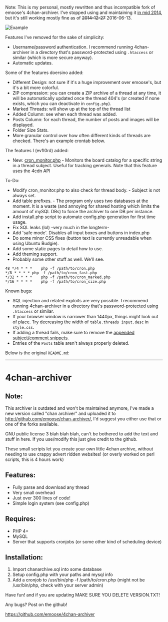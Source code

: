 Note: This is my personal, mostly rewritten and thus incompatible fork of emoose's 4chan-archiver. I've stopped using and maintaining it [in mid 2014](https://www.youtube.com/watch?v=Hhx6IfKrvEQ), but it's still working mostly fine as of ~~2014-12-27~~ 2016-06-13.

![Example](https://raw.githubusercontent.com/ev1l0rd/4chan-archiver/master/screenshot.jpg)

Features I've removed for the sake of simplicity:
* Username/password authentication. I recommend running 4chan-archiver in a directory that's password-protected using `.htaccess` or similar (which is more secure anyway).
* Automatic updates.

Some of the features doersino added:
* Different Design: not sure if it's a huge improvement over emoose's, but it's a bit more colorful.
* ZIP compression: you can create a ZIP archive of a thread at any time, it will be automatically updated once the thread 404's (or created if none exists, which you can deactivate in `config.php`).
* Marked Threads: will show up at the top of the thread list
* Added Column: see when each thread was added.
* Posts Column: for each thread, the number of posts and images will be displayed.
* Folder Size Stats.
* More granular control over how often different kinds of threads are checked. There's an example crontab below.

The features I (ev1l0rd) added:
* New: [cron_monitor.php](https://github.com/ev1l0rd/4chan-archiver/wiki/cron_monitor.php) - Monitors the board catalog for a specific string in a thread subject. Useful for tracking generals. Note that this feature uses the 4cdn API

To-Do:
* Modify cron_monitor.php to also check for thread body. - Subject is not always set.
* Add table prefixes. - The program only uses two databases at the moment. It is a waste (and annoying for shared hosting which limits the amount of mySQL DBs) to force the archiver to one DB per instance.
* Add install.php script to automate config.php generation for first time usage.
* Fix SQL leaks (lol) -very much in the longterm-
* Add 'safe mode'. Disables all input boxes and buttons in index.php
* Do some minor CSS fixes (button text is currently unreadable when using Ubuntu Budgie).
* Add some static pages to detail how to use.
* Add theming support.
* Probably some other stuff as well. We'll see.

```
48 */4 * * *	php -f /path/to/cron.php
*/8 * * * *	php -f /path/to/cron_fast.php
*/32 * * * *	php -f /path/to/cron_marked.php
*/16 * * * *	php -f /path/to/cron_size.php
```

Known bugs:
* SQL injection and related exploits are very possible. I recommend running 4chan-archiver in a directory that's password-protected using `.htaccess` or similar.
* If your browser window is narrower than 1440px, things might look out of place. Try decreasing the width of `table.threads input.desc` in `style.css`.
* If adding a thread fails, make sure to remove the [appended subject/comment snippets](http://blog.4chan.org/post/82477681005/upcoming-namespace-changes).
* Entries of the `Posts` table aren't always properly deleted.

Below is the original `README.md`:

***

4chan-archiver
==============

Note:
-----
This archiver is outdated and won't be maintained anymore, I've made a new version called "chan archiver" and uploaded it to http://github.com/emoose/chan-archiver/, I'd suggest you either use that or one of the forks available.

GNU public license 3 blah blah blah, can't be bothered to add the text and stuff in here. If you use/modify this just give credit to the github.

These small scripts let you create your own little 4chan archive, without needing to use crappy advert ridden websites! (or overly worked on perl scripts, this is 4 hours work)

Features:
---------

* Fully parse and download any thread
* Very small overhead
* Just over 300 lines of code!
* Simple login system (see config.php)

Requires:
---------

* PHP 4+
* MySQL
* Server that supports cronjobs (or some other kind of scheduling device)

Installation:
-------------

1. Import chanarchive.sql into some database
2. Setup config.php with your paths and mysql info
3. Add a cronjob to /usr/bin/php -f /path/to/cron.php (might not be /usr/bin/php, check with your server admin)

Have fun! and if you are updating MAKE SURE YOU DELETE VERSION.TXT!

Any bugs? Post on the github!

https://github.com/emoose/4chan-archiver
